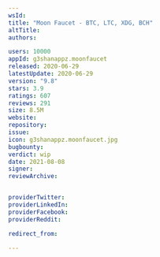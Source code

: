 ```yaml
---
wsId: 
title: "Moon Faucet - BTC, LTC, XDG, BCH"
altTitle: 
authors:

users: 10000
appId: g3shanappz.moonfaucet
released: 2020-06-29
latestUpdate: 2020-06-29
version: "9.8"
stars: 3.9
ratings: 607
reviews: 291
size: 8.5M
website: 
repository: 
issue: 
icon: g3shanappz.moonfaucet.jpg
bugbounty: 
verdict: wip
date: 2021-08-08
signer: 
reviewArchive:


providerTwitter: 
providerLinkedIn: 
providerFacebook: 
providerReddit: 

redirect_from:

---
```



